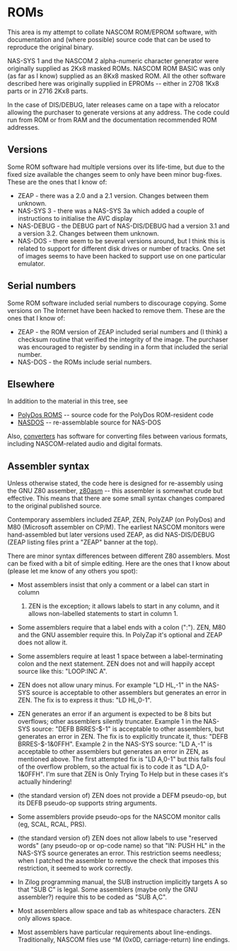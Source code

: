 # ROMs

This area is my attempt to collate NASCOM ROM/EPROM software, with documentation
and (where possible) source code that can be used to reproduce the original
binary.

NAS-SYS 1 and the NASCOM 2 alpha-numeric character generator were originally
supplied as 2Kx8 masked ROMs. NASCOM ROM BASIC was only (as far as I know)
supplied as an 8Kx8 masked ROM. All the other software described here was
originally supplied in EPROMs -- either in 2708 1Kx8 parts or in 2716 2Kx8
parts.

In the case of DIS/DEBUG, later releases came on a tape with a relocator
allowing the purchaser to generate versions at any address. The code could run
from ROM or from RAM and the documentation recommended ROM addresses.


## Versions

Some ROM software had multiple versions over its life-time, but due to the fixed
size available the changes seem to only have been minor bug-fixes. These are the
ones that I know of:

* ZEAP - there was a 2.0 and a 2.1 version. Changes between them unknown.
* NAS-SYS 3 - there was a NAS-SYS 3a which added a couple of instructions to initialise the AVC display
* NAS-DEBUG - the DEBUG part of NAS-DIS/DEBUG had a version 3.1 and a version 3.2. Changes between them unknown.
* NAS-DOS - there seem to be several versions around, but I think this is related to support for different disk drives or number of tracks. One set of images seems to have been hacked to support use on one particular emulator.


## Serial numbers

Some ROM software included serial numbers to discourage copying. Some versions
on The Internet have been hacked to remove them. These are the ones that I know
of:

* ZEAP - the ROM version of ZEAP included serial numbers and (I think) a
checksum routine that verified the integrity of the image. The purchaser was
encouraged to register by sending in a form that included the serial number.
* NAS-DOS - the ROMs include serial numbers.


## Elsewhere

In addition to the material in this tree, see

* [PolyDos ROMS](../PolyDos/rom) -- source code for the PolyDos ROM-resident code
* [NASDOS](https://github.com/nealcrook/NASDOS) -- re-assemblable source for NAS-DOS

Also, [converters](../converters) has software for converting files between various formats,
including NASCOM-related audio and digital formats.


## Assembler syntax

Unless otherwise stated, the code here is designed for re-assembly using the GNU
Z80 assember, [z80asm](https://www.nongnu.org/z80asm/) -- this assembler is
somewhat crude but effective. This means that there are some small syntax
changes compared to the original published source.

Contemporary assemblers included ZEAP, ZEN, PolyZAP (on PolyDos) and M80
(Microsoft assembler on CP/M). The earliest NASCOM monitors were hand-assembled
but later versions used ZEAP, as did NAS-DIS/DEBUG (ZEAP listing files print a
"ZEAP" banner at the top).

There are minor syntax differences between different Z80 assemblers. Most can be
fixed with a bit of simple editing. Here are the ones that I know about (please
let me know of any others you spot):

* Most assemblers insist that only a comment or a label can start in column
  1. ZEN is the exception; it allows labels to start in any column, and it
  allows non-labelled statements to start in column 1.

* Some assemblers require that a label ends with a colon (":"). ZEN, M80 and the
  GNU assembler require this. In PolyZap it's optional and ZEAP does not allow
  it.

* Some assemblers require at least 1 space between a label-terminating colon and
  the next statement. ZEN does not and will happily accept source like this:
  "LOOP:INC A".

* ZEN does not allow unary minus. For example "LD HL,-1" in the NAS-SYS source
  is acceptable to other assemblers but generates an error in ZEN. The fix is to
  express it thus: "LD HL,0-1".

* ZEN generates an error if an argument is expected to be 8 bits but overflows;
  other assemblers silently truncater. Example 1 in the NAS-SYS source: "DEFB
  BRRES-$-1" is acceptable to other assemblers, but generates an error in
  ZEN. The fix is to explicitly truncate it, thus: "DEFB
  BRRES-$-1&0FFH". Example 2 in the NAS-SYS source: "LD A,-1" is acceptable to
  other assemblers but generates an error in ZEN, as mentioned above. The first
  attempted fix is "LD A,0-1" but this falls foul of the overflow problem, so
  the actual fix is to code it as "LD A,0-1&0FFH". I'm sure that ZEN is Only
  Trying To Help but in these cases it's actually hindering!

* (the standard version of) ZEN does not provide a DEFM pseudo-op, but its DEFB
  pseudo-op supports string arguments.

* Some assemblers provide pseudo-ops for the NASCOM monitor calls (eg, SCAL,
  RCAL, PRS).

* (the standard version of) ZEN does not allow labels to use "reserved words"
  (any pseudo-op or op-code name) so that "IN: PUSH HL" in the NAS-SYS source
  generates an error. This restriction seems needless; when I patched the
  assembler to remove the check that imposes this restriction, it seemed to work
  correctly.

* In Zilog programming manual, the SUB instruction implicitly targets A so that
  "SUB C" is legal. Some assemblers (maybe only the GNU assembler?) require this
  to be coded as "SUB A,C".

* Most assemblers allow space and tab as whitespace characters. ZEN only allows
  space.

* Most assemblers have particular requirements about line-endings.
  Traditionally, NASCOM files use ^M (0x0D, carriage-return) line endings.

